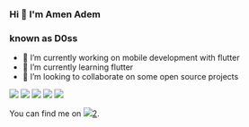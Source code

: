 ### Hi 👋 I'm Amen Adem 
### known as D0ss

- 🔭 I’m currently working on mobile development with flutter
- 🌱 I’m currently learning flutter
- 👯 I’m looking to collaborate on some open source projects
 
<img src="https://github-readme-stats.vercel.app/api?username=AmenAdem&&show_icons=true&title_color=ffffff&icon_color=bb2acf&text_color=daf7dc&bg_color=151515">
                   
                   
<img src="https://badges.pufler.dev/years/AmenAdem">
<img src ="https://img.shields.io/badge/flutter-2.8.1-blue">
<img src="https://img.shields.io/badge/dart-2.15.1%20-blue">
<img src="https://img.shields.io/badge/dart-2.15.1%20-blue">


<!-- Actual text -->

You can find me on <img src=" https://raw.githubusercontent.com/MartinHeinz/MartinHeinz/master/linkedin-3-16.png" href=" https://www.linkedin.com/in/amen-amen-1a4b321b3/" >[2].

<!-- Icons -->

[1]: https://raw.githubusercontent.com/MartinHeinz/MartinHeinz/master/linkedin-3-16.png
 

<!-- Links to your social media accounts -->

[2]: https://www.linkedin.com/in/amen-amen-1a4b321b3/
